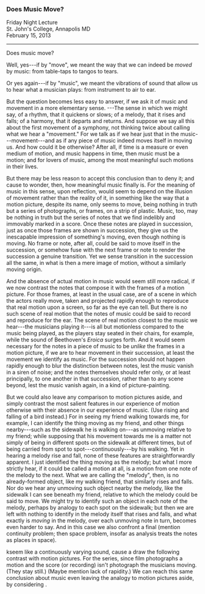 ### Does Music Move?  

Friday Night Lecture  
St. John's College, Annapolis MD  
February 15, 2013

***

Does music move? 

Well, yes---if by "move", we meant the way that we
can indeed be *moved* by music: from table-taps to
tangos to tears.

Or yes again---if by "music", we meant the
vibrations of sound that allow us to hear what a
musician plays: from instrument to air to ear.

But the question becomes less easy to answer,
if we ask it of music and movement in a more
elementary sense. ---The sense in which we might
say, of a rhythm, that it quickens or slows; of
a melody, that it rises and falls; of a harmony,
that it departs and returns. And suppose we say
all this about the first movement of a symphony,
not thinking twice about calling what we hear a
"movement." For we talk as if we hear just that
in the music---movement---and as if any piece
of music indeed moves itself in moving us. And
how could it be otherwise? After all, if time is
a measure or even medium of motion, and music
happens in time, then music must be a motion; and
for lovers of music, among the most meaningful
such motions in their lives.

But there may be less reason to accept this
conclusion than to deny it; and cause to wonder, then,
how meaningful music finally is. For the meaning
of music in this sense, upon reflection, would
seem to depend on the illusion of movement rather
than the reality of it, in something like the way
that a motion picture, despite its name, only
seems to move, being nothing in truth but a series
of photographs, or frames, on a strip of plastic.
Music, too, may be nothing in truth but the series
of notes that we find indelibly and immovably
marked in a score. Once these notes are played
in succession, just as once those frames are
shown in succession, they give us the inescapable
impression of something's moving, even though
nothing is moving. No frame or note, after all,
could be said to move itself in the succession,
or somehow fuse with the next frame or note to
render the succession a genuine transition. Yet we
sense transition in the succession all the same,
in what is then a mere image of motion, without a
similarly moving origin.

And the absence of actual motion in music would
seem still more radical, if we now contrast the
notes that compose it with the frames of a
motion picture. For those frames, at least in
the usual case, are of a scene in which the actors
really move, taken and projected rapidly enough to
reproduce that real motion upon a screen, so far
as the eye can tell. But there is no such scene
of real motion that the notes of music could be
said to record and reproduce for the ear. The scene of
real motion closest to the music we hear---the
musicians playing it---is all but motionless
compared to the music being played, as the players
stay seated in their chairs, for example, while
the sound of Beethoven's *Eroica* surges forth. And it
would seem necessary for the notes in a piece
of music to be *unlike* the frames in a
motion picture, if we are to hear movement in their
succession, at least the movement we identify as
music. For the succession should not happen
rapidly enough to blur the distinction between
notes, lest the music vanish in a siren of
noise; and the notes themselves should refer only,
or at least principally, to one another in that
succession, rather than to any scene
beyond, lest the music vanish again, in a kind of
picture-painting.

But we could also leave any comparison to motion
pictures aside, and simply contrast the most
salient features in our experience of motion
otherwise with their absence in our experience
of music. (Use rising and falling of a bird
instead.) For in seeing my friend walking towards
me, for example, I can identify the thing moving
as my friend, and other things nearby---such
as the sidewalk he is walking on---as unmoving
relative to my friend; while supposing that
his movement towards me is a matter not simply
of being in different spots on the sidewalk at
different times, but of being carried from spot
to spot---continuously---by his walking. Yet in
hearing a melody rise and fall, none of these
features are straightforwardly apparent. I just
identified the thing moving as the melody; but
what I more strictly hear, if it could be called
a motion at all, is a motion from one note of
the melody to the next. What we are calling the
"melody", then, is no already-formed object, like
my walking friend, that similarly rises and falls.
Nor do we hear any unmoving such object nearby the
melody, like the sidewalk I can see beneath my
friend, relative to which the melody could be said
to move. We might try to identify such an object
in each note of the melody, perhaps by analogy to
each spot on the sidewalk; but then we are left
with nothing to identify in the melody itself that
rises and falls, and what exactly is *moving*
in the melody, over each unmoving note in turn,
becomes even harder to say. And in this case we
also confront a final (mention continuity problem;
then space problem, insofar as analysis treats the notes
as places in space).


kseem like a continuously varying sound, cause a
draw the following contrast with motion pictures.
For the series, since film photographs a motion
and the score (or recording) isn't photograph
the musicians moving. (They stay still.) (Maybe
mention lack of rapidity.) We can reach this same
conclusion about music even leaving the analogy to
motion pictures aside, by considering .

